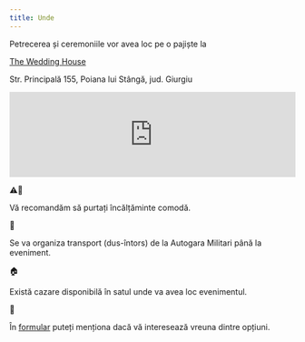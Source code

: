 ```yaml
---
title: Unde
---
```


Petrecerea și ceremoniile vor avea loc pe o pajiște la

<a class="lovely" href="https://theweddinghouse.ro/" target="_blank">The Wedding House</a>

Str. Principală 155, Poiana lui Stângă, jud. Giurgiu

<iframe src="https://www.google.com/maps/embed?pb=!1m18!1m12!1m3!1d32185.266310590338!2d25.58502717072535!3d44.5191936514468!2m3!1f0!2f0!3f0!3m2!1i1024!2i768!4f13.1!3m3!1m2!1s0x40b27573a3357367%3A0x8478c17535c9606!2sThe%20Wedding%20House!5e0!3m2!1sro!2sro!4v1668349720296!5m2!1sro!2sro" width="100%" style="border:0;" allowfullscreen="" loading="lazy" referrerpolicy="no-referrer-when-downgrade"></iframe>

⚠️👠 

Vă recomandăm să purtați încălțăminte comodă.

🚌

Se va organiza transport (dus-întors) de la Autogara Militari până la eveniment.

🏠

Există cazare disponibilă în satul unde va avea loc evenimentul.

📄

În [formular](https://docs.google.com/forms/d/e/1FAIpQLSe2G3fHizYtZrr8sp8zyXSqXelspJw1PXSAx-PvaghaEwTaxQ/viewform?usp=sf_link) puteți menționa dacă vă interesează vreuna dintre opțiuni.
